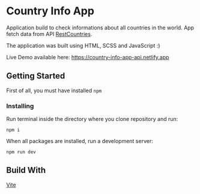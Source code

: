 # Country Info App

Application build to check informations about all countries in the world. App fetch data from API [RestCountries](https://restcountries.com/).

The application was built using HTML, SCSS and JavaScript :)

Live Demo available here: https://country-info-app-api.netlify.app

## Getting Started

First of all, you must have installed ```npm```

### Installing

Run terminal inside the directory where you clone repository and run:

```
npm i
```

When all packages are installed, run a development server:

```
npm run dev
```

## Build With

[Vite](https://github.com/vitejs/vite)
